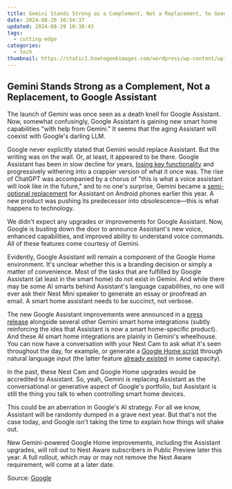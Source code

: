 ```yaml
---
title: Gemini Stands Strong as a Complement, Not a Replacement, to Google Assistant
date: 2024-08-26 10:54:37
updated: 2024-08-29 10:38:43
tags:
  - cutting-edge
categories:
  - tech
thumbnail: https://static1.howtogeekimages.com/wordpress/wp-content/uploads/2022/11/DSC03840.jpg
---
```


## Gemini Stands Strong as a Complement, Not a Replacement, to Google Assistant

The launch of Gemini was once seen as a death knell for Google Assistant. Now, somewhat confusingly, Google Assistant is gaining new smart home capabilities "with help from Gemini." It seems that the aging Assistant will coexist with Google's darling LLM.

 Google never explicitly stated that Gemini would replace Assistant. But the writing was on the wall. Or, at least, it appeared to be there. Google Assistant has been in slow decline for years, [losing key functionality](https://youtube-stream.techidaily.com/2024-approved-incorporate-no-cost-tunes-to-boost-your-vlogs/) and progressively withering into a crappier version of what it once was. The rise of ChatGPT was accompanied by a chorus of "this is what a voice assistant will look like in the future," and to no one's surprise, Gemini became a [semi-optional replacement](https://youtube-lab.techidaily.com/24-unleash-creativity-without-breaking-the-bank-top-9-affordable-editors/) for Assistant on Android phones earlier this year. A new product was pushing its predecessor into obsolescence—this is what happens to technology.

 We didn't expect any upgrades or improvements for Google Assistant. Now, Google is busting down the door to announce Assistant's new voice, enhanced capabilities, and improved ability to understand voice commands. All of these features come courtesy of Gemini.

 Evidently, Google Assistant will remain a component of the Google Home environment. It's unclear whether this is a branding decision or simply a matter of convenience. Most of the tasks that are fulfilled by Google Assistant (at least in the smart home) do not exist in Gemini. And while there may be some AI smarts behind Assistant's language capabilities, no one will ever ask their Nest Mini speaker to generate an essay or proofread an email. A smart home assistant needs to be succinct, not verbose.

 The new Google Assistant improvements were announced in a [press release](https://blog.google/products/google-nest/gemini-google-home/) alongside several other Gemini smart home integrations (subtly reinforcing the idea that Assistant is now a smart home-specific product). And these AI smart home integrations are plainly in Gemini's wheelhouse. You can now have a conversation with your Nest Cam to ask what it's seen throughout the day, for example, or generate a [Google Home script](https://extra-support.techidaily.com/premium-picks-top-macpc-bd-players-and-codecs-for-2024/) through natural language input (the latter feature [already existed](https://easy-unlock-android.techidaily.com/in-2024-top-12-prominent-motorola-edge-2023-fingerprint-not-working-solutions-by-drfone-android/) in some capacity).

 In the past, these Nest Cam and Google Home upgrades would be accredited to Assistant. So, yeah, Gemini _is_ replacing Assistant as the conversational or generative aspect of Google's portfolio, but Assistant is still the thing you talk to when controlling smart home devices.

 This could be an aberration in Google's AI strategy. For all we know, Assistant will be randomly dumped in a grave next year. But that's not the case today, and Google isn't taking the time to explain how things will shake out.

 New Gemini-powered Google Home improvements, including the Assistant upgrades, will roll out to Nest Aware subscribers in Public Preview later this year. A full rollout, which may or may not remove the Nest Aware requirement, will come at a later date.

 Source: [Google](https://blog.google/products/google-nest/gemini-google-home/)

<ins class="adsbygoogle"
     style="display:block"
     data-ad-format="autorelaxed"
     data-ad-client="ca-pub-7571918770474297"
     data-ad-slot="1223367746"></ins>



<ins class="adsbygoogle"
     style="display:block"
     data-ad-client="ca-pub-7571918770474297"
     data-ad-slot="8358498916"
     data-ad-format="auto"
     data-full-width-responsive="true"></ins>
